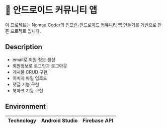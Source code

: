# 📢 안드로이드 커뮤니티 앱

이 프로젝트는 Nomad Coder의 [인프런-안드로이드 커뮤니티 앱 만들기](https://www.inflearn.com/course/%EC%95%88%EB%93%9C%EB%A1%9C%EC%9D%B4%EB%93%9C-%EC%BD%94%ED%8B%80%EB%A6%B0-%EC%BB%A4%EB%AE%A4%EB%8B%88%ED%8B%B0%EC%95%B1)를 기반으로 만든 프로젝트 입니다.

## Description

- email로 회원 정보 생성
- 회원정보로 로그인과 로그아웃
- 게시물 CRUD 구현
- 이미지 파일 업로드
- 댓글 기능 구현 
- 북마크 기능 구현 

## Environment

| Technology | Android Studio     | Firebase API       
| :--------: | ------------------------------ | ------------------------------------ | 


